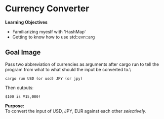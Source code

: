 # Currency Converter

**Learning Objectives**

* Familiarizing myeslf with 'HashMap'
* Getting to know how to use std::evn::arg

## Goal Image

Pass two abbreviation of currencies as arguments after cargo run to tell the program from what to what should the input be converted to.\
```
cargo run USD (or usd) JPY (or jpy)
```
Then outputs:
```
$100 is ¥15,000!
```

**Purpose:**\
To convert the input of USD, JPY, EUR against each other _selectively_.